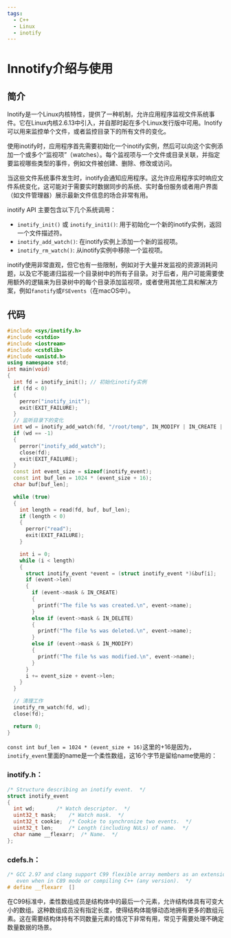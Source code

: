 ```yaml
---
tags: 
  - C++
  - Linux
  - inotify
---
```

# Innotify介绍与使用

## 简介

Inotify是一个Linux内核特性，提供了一种机制，允许应用程序监视文件系统事件。它在Linux内核2.6.13中引入，并自那时起在多个Linux发行版中可用。Inotify可以用来监控单个文件，或者监控目录下的所有文件的变化。

使用inotify时，应用程序首先需要初始化一个inotify实例，然后可以向这个实例添加一个或多个“监视项”（watches）。每个监视项与一个文件或目录关联，并指定要监视哪些类型的事件，例如文件被创建、删除、修改或访问。

当这些文件系统事件发生时，inotify会通知应用程序。这允许应用程序实时响应文件系统变化，这可能对于需要实时数据同步的系统、实时备份服务或者用户界面（如文件管理器）展示最新文件信息的场合非常有用。

inotify API 主要包含以下几个系统调用：

- `inotify_init()` 或 `inotify_init1()`: 用于初始化一个新的inotify实例，返回一个文件描述符。
- `inotify_add_watch()`: 在inotify实例上添加一个新的监视项。
- `inotify_rm_watch()`: 从inotify实例中移除一个监视项。

inotify使用非常直观，但它也有一些限制，例如对于大量并发监视的资源消耗问题，以及它不能递归监视一个目录树中的所有子目录。对于后者，用户可能需要使用额外的逻辑来为目录树中的每个目录添加监视项，或者使用其他工具和解决方案，例如`fanotify`或`FSEvents`（在macOS中）。

## 代码

```c++
#include <sys/inotify.h>
#include <cstdio>
#include <iostream>
#include <cstdlib>
#include <unistd.h>
using namespace std;
int main(void)
{
  int fd = inotify_init(); // 初始化inotify实例
  if (fd < 0)
  {
    perror("inotify_init");
    exit(EXIT_FAILURE);
  }
  // 监听目录下的变化
  int wd = inotify_add_watch(fd, "/root/temp", IN_MODIFY | IN_CREATE | IN_DELETE);
  if (wd == -1)
  {
    perror("inotify_add_watch");
    close(fd);
    exit(EXIT_FAILURE);
  }
  const int event_size = sizeof(inotify_event);
  const int buf_len = 1024 * (event_size + 16);
  char buf[buf_len];

  while (true)
  {
    int length = read(fd, buf, buf_len);
    if (length < 0)
    {
      perror("read");
      exit(EXIT_FAILURE);
    }

    int i = 0;
    while (i < length)
    {
      struct inotify_event *event = (struct inotify_event *)&buf[i];
      if (event->len)
      {
        if (event->mask & IN_CREATE)
        {
          printf("The file %s was created.\n", event->name);
        }
        else if (event->mask & IN_DELETE)
        {
          printf("The file %s was deleted.\n", event->name);
        }
        else if (event->mask & IN_MODIFY)
        {
          printf("The file %s was modified.\n", event->name);
        }
      }
      i += event_size + event->len;
    }
  }

  // 清理工作
  inotify_rm_watch(fd, wd);
  close(fd);

  return 0;
}
```

`const int buf_len = 1024 * (event_size + 16)`这里的+16是因为，`inotify_event`里面的name是一个柔性数组，这16个字节是留给name使用的：

### inotify.h：

```c++
/* Structure describing an inotify event.  */
struct inotify_event
{
  int wd;		/* Watch descriptor.  */
  uint32_t mask;	/* Watch mask.  */
  uint32_t cookie;	/* Cookie to synchronize two events.  */
  uint32_t len;		/* Length (including NULs) of name.  */
  char name __flexarr;	/* Name.  */
};
```

### cdefs.h：

```c++
/* GCC 2.97 and clang support C99 flexible array members as an extension,
   even when in C89 mode or compiling C++ (any version).  */
# define __flexarr	[]
```

在C99标准中，柔性数组成员是结构体中的最后一个元素，允许结构体具有可变大小的数组。这种数组成员没有指定长度，使得结构体能够动态地拥有更多的数组元素。这在需要结构体持有不同数量元素的情况下非常有用，常见于需要处理不确定数量数据的场景。